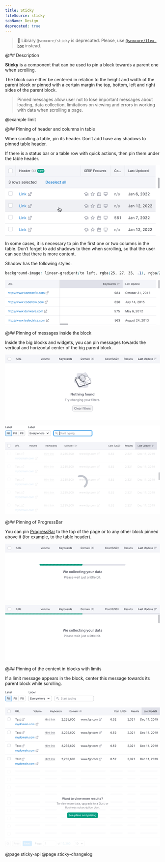 ```yaml
---
title: Sticky
fileSource: sticky
tabName: Design
deprecated: true
---
```


> 🚨 Library `@semcore/sticky` is deprecated. Please, use [`@semcore/flex-box`](/layout/box-system/) instead.

@## Description

**Sticky** is a component that can be used to pin a block towards a parent one when scrolling.

The block can either be centered in relation to the height and width of the parent block or pinned with a certain margin the top, bottom, left and right sides of the parent block.

> Pinned messages allow user not to lose important messages about loading, data collection, limitations on viewing and errors in working with data when scrolling a page.

@example limit

@## Pinning of header and columns in table

When scrolling a table, pin its header. Don’t add have any shadows to pinned table header.

If there is a status bar or a table row with quick actions, then pin them under the table header.

![](static/sticky-row.png)

In some cases, it is necessary to pin the first one or two columns in the table. Don’t forget to add shadows to then when scrolling, so that the user can see that there is more content.

Shadow has the following styles:

```CSS
background-image: linear-gradient(to left, rgba(25, 27, 35, .1), rgba(255, 255, 255, 0));
```

![](static/sticky-column.png)

@## Pinning of messages inside the block

Inside the big blocks and widgets, you can pin messages towards the vertical and horizontal center of the big parent block.

![](static/nothing-found-sticky.png)

![](static/sticky-loading-1.png)

@## Pinning of ProgressBar

You can pin [ProgressBar](/components/progress-bar/) to the top of the page or to any other block pinned above it (for example, to the table header).

![](static/sticky-1.png)

![](static/sticky-2.png)

@## Pinning of the content in blocks with limits

If a limit message appears in the block, center this message towards its parent block while scrolling.

![](static/table-limit-pro.png)

@page sticky-api
@page sticky-changelog
